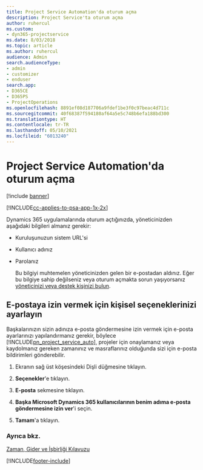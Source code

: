 ```yaml
---
title: Project Service Automation'da oturum açma
description: Project Service'ta oturum açma
author: ruhercul
ms.custom:
- dyn365-projectservice
ms.date: 8/03/2018
ms.topic: article
ms.author: ruhercul
audience: Admin
search.audienceType:
- admin
- customizer
- enduser
search.app:
- D365CE
- D365PS
- ProjectOperations
ms.openlocfilehash: 8891ef08d187706a9fdef1be3f0c97beac4d711c
ms.sourcegitcommit: 40f68387f594180af64a5e5c748b6efa188bd300
ms.translationtype: HT
ms.contentlocale: tr-TR
ms.lasthandoff: 05/10/2021
ms.locfileid: "6013240"
---
```

# <a name="sign-in-to-project-service-automation"></a>Project Service Automation'da oturum açma

[!include [banner](../includes/psa-now-project-operations.md)]

[!INCLUDE[cc-applies-to-psa-app-1x-2x](../includes/cc-applies-to-psa-app-1x-2x.md)]

Dynamics 365 uygulamalarında oturum açtığınızda, yöneticinizden aşağıdaki bilgileri almanız gerekir:  
  
- Kuruluşunuzun sistem URL'si  
  
- Kullanıcı adınız  
  
- Parolanız  
  
  Bu bilgiyi muhtemelen yöneticinizden gelen bir e-postadan aldınız. Eğer bu bilgiye sahip değilseniz veya oturum açmakta sorun yaşıyorsanız [ yöneticinizi veya destek kişinizi bulun](/dynamics365/customerengagement/on-premises/basics/find-administrator-support).  
  
## <a name="set-your-personal-options-to-allow-email"></a>E-postaya izin vermek için kişisel seçeneklerinizi ayarlayın  
 Başkalarınızın sizin adınıza e-posta göndermesine izin vermek için e-posta ayarlarınızı yapılandırmanız gerekir, böylece [!INCLUDE[pn_project_service_auto](../includes/pn-project-service-auto.md)], projeler için onaylamanız veya kaydolmanız gereken zamanınız ve masraflarınız olduğunda sizi için e-posta bildirimleri gönderebilir.  
  
1.  Ekranın sağ üst köşesindeki Dişli düğmesine tıklayın.  
  
2.  **Seçenekler**'e tıklayın.  
  
3.  **E-posta** sekmesine tıklayın.  
  
4.  **Başka Microsoft Dynamics 365 kullanıcılarının benim adıma e-posta göndermesine izin ver**'i seçin.  
  
5.  **Tamam**'a tıklayın.  
  
### <a name="see-also"></a>Ayrıca bkz.  
 [Zaman, Gider ve İşbirliği Kılavuzu](../psa/time-expense-collaboration-guide.md)


[!INCLUDE[footer-include](../includes/footer-banner.md)]